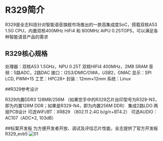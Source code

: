 # R329简介

R329是全志科技针对智能语音旗舰市场推出的一款高集成度SoC，搭载双核A53 1.5G CPU，内置双核400MHz HiFi4 和 800MHz AIPU 0.25TOPS，可以满足各种智能语音产品的需求

## R329核心规格

处理器：双核A53 1.5GHz，NPU 0.25T
双核HIFI4 400MHz，2MB SRAM
音频：5路ADC，2路DAC
接口：I2S*3/DMIC/OWA，USB*2，GMAC
显示：SPI LCD, PWM*15
工艺：HPC28+
封装：12mm×12mm
系统：Linux

##R329参考设计

R329内置DDR3 128MB/256M 
（如果您手中的R329芯片丝印型号为R329-N3，即为内置128M DDR；如果是R329-N4，即为内置256M DDR） 
集成2路LDO 两层PCB设计 
可选WiFi/BT：XR829 
（802.11 2.4G b/g/n+BT4.2） 
可选AUDIO：AC107（ADC*2, 103dB）

##标案开发板
为方便开发者开放、调试及评估芯片性能，全志提供了官方开发板R329_evb5
![01](../assets/img/01.png)


